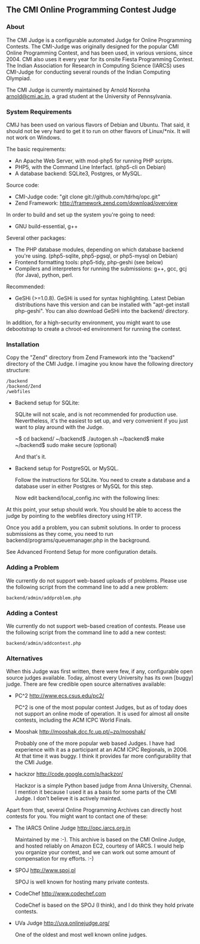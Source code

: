
## The CMI Online Programming Contest Judge

### About

The CMI Judge is a configurable automated Judge for Online Programming
Contests. The CMI-Judge was originally designed for the popular CMI
Online Programming Contest, and has been used, in various versions,
since 2004. CMI also uses it every year for its onsite Fiesta
Programming Contest. The Indian Association for Research in Computing
Science (IARCS) uses CMI-Judge for conducting several rounds of the
Indian Computing Olympiad.

The CMI Judge is currently maintained by Arnold Noronha
<arnold@cmi.ac.in>, a grad student at the University of Pennsylvania.

### System Requirements

CMIJ has been used on various flavors of Debian and Ubuntu. That said,
it should not be very hard to get it to run on other flavors of
Linux/*nix. It will not work on Windows.

The basic requirements:

* An Apache Web Server, with mod-php5 for running PHP scripts.
* PHP5, with the Command Line Interfact. (php5-cli on Debian)
* A database backend: SQLite3, Postgres, or MySQL.

Source code:

* CMI-Judge code: "git clone git://github.com/tdrhq/opc.git"
* Zend Framework: http://framework.zend.com/download/overview

In order to build and set up the system you're going to need:

* GNU build-essential, g++ 

Several other packages:

* The PHP database modules, depending on which database backend
  you're using. (php5-sqlite, php5-pgsql, or php5-mysql on Debian)
* Frontend formatting tools: php5-tidy, php-geshi (see below)
* Compilers and interpreters for running the submissions:
  g++, gcc, gcj (for Java), python, perl.

Recommended:
* GeSHi (>=1.0.8). GeSHi is used for syntax highlighting. Latest
  Debian distributions have this version and can be installed with
  "apt-get install php-geshi". You can also download GeSHi into the 
  backend/ directory.

In addition, for a high-security environment, you might want to use
debootstrap to create a chroot-ed environment for running the contest.

### Installation

Copy the "Zend" directory from Zend Framework into the "backend"
directory of the CMI Judge. I imagine you know have the following
directory structure:
  
    /backend
    /backend/Zend
    /webfiles

* Backend setup for SQLite:

  SQLite will not scale, and is not recommended for production
  use. Nevertheless, it's the easiest to set up, and very convenient
  if you just want to play around with the Judge.

    ~$ cd backend/
    ~/backend$ ./autogen.sh
    ~/backend$ make
    ~/backend$ sudo make secure (optional)

  And that's it.

* Backend setup for PostgreSQL or MySQL. 

  Follow the instructions for SQLite. You need to create a database and
  a database user in either Postgres or MySQL for this step. 

  Now edit backend/local_config.inc with the following lines:
 
    <?php
    config::$DB_Name="judgedbname" ; //that you created earlier
    config::$DB_User="dbusername" ; 
    config::$DB_Password="dbpassword" ;
    config::$DB_Hostname="localhost"; //or the host name if it's different
    config::$DB_Adapter="Pdo_Pgsql"; //or Pdo_Mysqli
  
At this point, your setup should work. You should be able to access
the judge by pointing to the webfiles directory using HTTP.

Once you add a problem, you can submit solutions. In order to process
submissions as they come, you need to run
backend/programs/queuemanager.php in the background.

See Advanced Frontend Setup for more configuration details.

### Adding a Problem
 
We currently do not support web-based uploads of problems. Please use
the following script from the command line to add a new problem:

    backend/admin/addproblem.php

### Adding a Contest

We currently do not support web-based creation of contests. Please use
the following script from the command line to add a new contest:

    backend/admin/addcontest.php
  

### Alternatives

When this Judge was first written, there were few, if any,
configurable open source judges available. Today, almost every
University has its own [buggy] judge. There are few credible open
source alternatives available:

 * PC^2    <http://www.ecs.csus.edu/pc2/>

    PC^2 is one of the most popular contest Judges, but as of today
    does not support an online mode of operation. It is used for almost
    all onsite contests, including the ACM ICPC World Finals.

 * Mooshak <http://mooshak.dcc.fc.up.pt/~zp/mooshak/>

    Probably one of the more popular web based Judges. I have had
    experience with it as a participant at an ACM ICPC Regionals, in
    2006. At that time it was buggy. I think it provides far more
    configurability that the CMI Judge.

 * hackzor <http://code.google.com/p/hackzor/>

    Hackzor is a simple Python based judge from Anna University,
    Chennai. I mention it because I used it as a basis for some parts
    of the CMI Judge. I don't believe it is actively mainted. 

Apart from that, several Online Programming Archives can directly host
contests for you. You might want to contact one of these:

 * The IARCS Online Judge  <http://opc.iarcs.org.in>

    Maintained by me :-). This archive is based on the CMI Online
    Judge, and hosted reliably on Amazon EC2, courtesy of IARCS. I
    would help you organize your contest, and we can work out some
    amount of compensation for my efforts. :-)

 * SPOJ <http://www.spoj.pl>

    SPOJ is well known for hosting many private contests. 

 * CodeChef <http://www.codechef.com>

    CodeChef is based on the SPOJ (I think), and I do think they hold
    private contests.

 * UVa Judge <http://uva.onlinejudge.org/>

    One of the oldest and most well known online judges.
